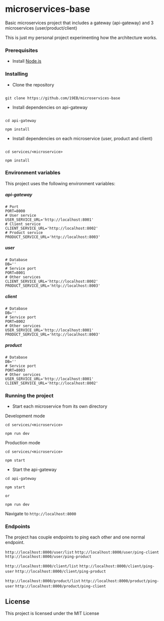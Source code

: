 
# microservices-base

  

Basic microservices project that includes a gateway (api-gateway) and 3 microservices (user/product/client)

This is just my personal project experimenting how the architecture works. 
  

### Prerequisites

  

- Install [Node.js](https://nodejs.org/en/)

  

### Installing

- Clone the repository

```

git clone https://github.com/19EB/microservices-base

```

- Install dependencies on api-gateway

```

cd api-gateway

npm install

```
- Install dependencies on each microservice (user, product and client)
```

cd services/<microservice>

npm install

```

### Environment variables

This project uses the following environment variables:
##### api-gateway
```
# Port
PORT=8000
# User service
USER_SERVICE_URL='http://localhost:8001'
# Client service
CLIENT_SERVICE_URL='http://localhost:8002'
# Product service
PRODUCT_SERVICE_URL='http://localhost:8003'
```

##### user
```
# Database
DB=''
# Service port
PORT=8001
# Other services
CLIENT_SERVICE_URL='http://localhost:8002'
PRODUCT_SERVICE_URL='http://localhost:8003'
```
##### client
```
# Database
DB=''
# Service port
PORT=8002
# Other services
USER_SERVICE_URL='http://localhost:8001'
PRODUCT_SERVICE_URL='http://localhost:8003'
```
##### product
```
# Database
DB=''
# Service port
PORT=8003
# Other services
USER_SERVICE_URL='http://localhost:8001'
CLIENT_SERVICE_URL='http://localhost:8002'
```


### Running the project

- Start each microservice from its own directory

Development mode
```
cd services/<microservice>

npm run dev
```
Production mode
```
cd services/<microservice>

npm start
```

- Start the api-gateway
```
cd api-gateway

npm start

or

npm run dev
```
Navigate to `http://localhost:8000`

### Endpoints
The project has couple endpoints to ping each other and one normal endpoint.

`http://localhost:8000/user/list`
`http://localhost:8000/user/ping-client` 
`http://localhost:8000/user/ping-product`

`http://localhost:8000/client/list`
`http://localhost:8000/client/ping-user` 
`http://localhost:8000/client/ping-product`

`http://localhost:8000/product/list`
`http://localhost:8000/product/ping-user` 
`http://localhost:8000/product/ping-client`

## License

This project is licensed under the MIT License
